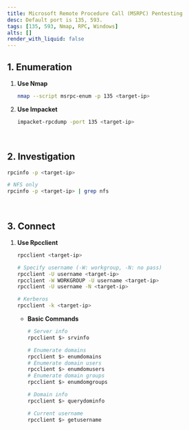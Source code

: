 ```yaml
---
title: Microsoft Remote Procedure Call (MSRPC) Pentesting
desc: Default port is 135, 593.
tags: [135, 593, Nmap, RPC, Windows]
alts: []
render_with_liquid: false
---
```


## 1. Enumeration

1. **Use Nmap**

    ```sh
    nmap --script msrpc-enum -p 135 <target-ip>
    ```

2. **Use Impacket**

    ```sh
    impacket-rpcdump -port 135 <target-ip>
    ```

<br />

## 2. Investigation

```sh
rpcinfo -p <target-ip>

# NFS only
rpcinfo -p <target-ip> | grep nfs
```

<br />

## 3. Connect

1. **Use Rpcclient**

    ```sh
    rpcclient <target-ip>

    # Specify username (-W: workgroup, -N: no pass)
    rpcclient -U username <target-ip>
    rpcclient -W WORKGROUP -U username <target-ip>
    rpcclient -U username -N <target-ip>

    # Kerberos
    rpcclient -k <target-ip>
    ```

    - **Basic Commands**

        ```sh
        # Server info
        rpcclient $> srvinfo

        # Enumerate domains
        rpcclient $> enumdomains
        # Enumerate domain users
        rpcclient $> enumdomusers
        # Enumerate domain groups
        rpcclient $> enumdomgroups

        # Domain info
        rpcclient $> querydominfo

        # Current username
        rpcclient $> getusername
        ```